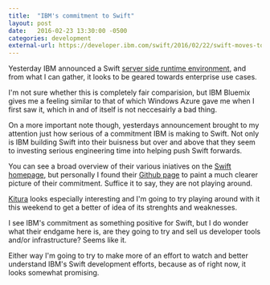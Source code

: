 ```yaml
---
title:  "IBM's commitment to Swift"
layout: post
date:   2016-02-23 13:30:00 -0500
categories: development
external-url: https://developer.ibm.com/swift/2016/02/22/swift-moves-to-the-cloud-a-development-perspectiverevisited/
---
```


Yesterday IBM announced a Swift [server side runtime environment][bluemix], and from what I can gather, it looks to be geared towards enterprise use cases. 

I'm not sure whether this is completely fair comparision, but IBM Bluemix gives me a feeling similar to that of which Windows Azure gave me when I first saw it, which in and of itself is not neccesairly a bad thing.

On a more important note though, yesterdays announcement brought to my attention just how serious of a commitment IBM is making to Swift. Not only is IBM building Swift into their buisness but over and above that they seem to investing serious engineering time into helping push Swift forwards. 

You can see a broad overview of their various iniatives on the [Swift homepage][swift-homepage], but personally I found their [Github page][ibm-swift-github] to paint a much clearer picture of their commitment. Suffice it to say, they are not playing around. 

[Kitura][ibm-kitura] looks especially interesting and I'm going to try playing around with it this weekend to get a better of idea of its strenghts and weaknesses. 

I see IBM's commitment as something positive for Swift, but I do wonder what their endgame here is, are they going to try and sell us developer tools and/or infrastructure? Seems like it. 

Either way I'm going to try to make more of an effort to watch and better understand IBM's Swift development efforts, because as of right now, it looks somewhat promising. 

[bluemix]: http://www.ibm.com/cloud-computing/bluemix/swift/
[swift-homepage]: https://developer.ibm.com/swift/
[ibm-swift-github]: https://github.com/IBM-Swift
[ibm-kitura]: https://github.com/IBM-Swift/Kitura